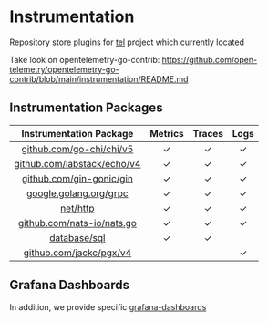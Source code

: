 # Instrumentation

Repository store plugins for [tel](http://github.com/d7561985/tel) project which currently located

Take look on
opentelemetry-go-contrib: https://github.com/open-telemetry/opentelemetry-go-contrib/blob/main/instrumentation/README.md

## Instrumentation Packages

|              Instrumentation Package              | Metrics | Traces | Logs |
|:-------------------------------------------------:|:-------:|:------:|:----:|
|   [github.com/go-chi/chi/v5](./middleware/chi)    |    ✓    |   ✓    |  ✓   |
| [github.com/labstack/echo/v4](./middleware/echo)  |    ✓    |   ✓    |  ✓   |
|   [github.com/gin-gonic/gin](./middleware/gin)    |    ✓    |   ✓    |  ✓   |
|    [google.golang.org/grpc](./middleware/grpc)    |    ✓    |   ✓    |  ✓   |
|           [net/http](./middleware/http)           |    ✓    |   ✓    |  ✓   |
| [github.com/nats-io/nats.go](./middleware/natsmw) |    ✓    |   ✓    |  ✓   |
|         [database/sql](./plugins/otelsql)         |    ✓    |   ✓    |      |
|     [github.com/jackc/pgx/v4](./plugins/pgx)      |         |        |  ✓   |

## Grafana Dashboards

In addition, we provide specific [grafana-dashboards](./grafana-dashboards)